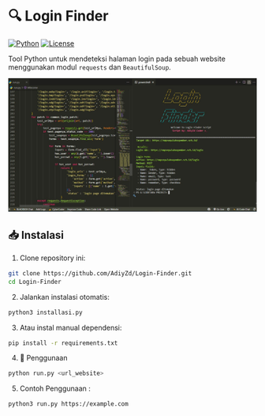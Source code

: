 # 🔍 Login Finder

[![Python](https://img.shields.io/badge/Python-3.8%2B-blue.svg)](https://www.python.org/)
[![License](https://img.shields.io/badge/License-MIT-green.svg)](https://opensource.org/licenses/MIT)

Tool Python untuk mendeteksi halaman login pada sebuah website menggunakan modul `requests` dan `BeautifulSoup`.

![Tester Screenshot](tes.jpeg)

## 📥 Instalasi

1. Clone repository ini:
```bash
git clone https://github.com/AdiyZd/Login-Finder.git
cd Login-Finder
```
2. Jalankan instalasi otomatis:
```bash
python3 installasi.py
```
3. Atau instal manual dependensi:
```bash
pip install -r requirements.txt
```
4. 🚀 Penggunaan
```bash
python run.py <url_website>
```
5. Contoh Penggunaan :
```bash
python3 run.py https://example.com
```


